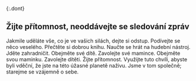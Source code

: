 {:.dont} 
## Žijte přítomnost, neoddávejte se sledování zpráv

Jakmile uděláte vše, co je ve vašich silách, dejte si odstup. Podívejte se něco veselého. Přečtěte si dobrou knihu. Naučte se hrát na hudební nástroj. Jděte zahradničit. Obejměte své dítě. Zavolejte své mamince. Obejměte svou maminku. Zavolejte dítěti. Žijte přítomnost. Využijte tuto chvíli, abyste byli vděční, že jste na této úžasné planetě naživu. Jsme v tom společně; starejme se vzájemně o sebe.
